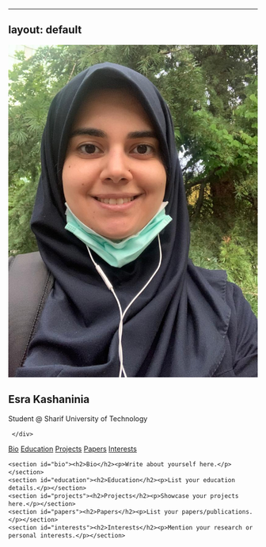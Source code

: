 <!-- to change this page, use this link:
https://chatgpt.com/share/6890cb27-2c98-8007-b481-202e8135ae4d -->

---
layout: default
---
<link rel="stylesheet" href="assets/css/style.css">

<div class="container">
  <div class="sidebar">
    <img src="avatar.jpeg" alt="Esra Kashaninia Photo" class="profile-pic">
    <div class="info">
      <h2>Esra Kashaninia</h2>
      <p>Student @ Sharif University of Technology</p>
      <div class="social-icons">
	  <a href="mailto:esra.kashaninia@ce.sharif.edu" target="_blank" aria-label="Email">
	    <i class="fa-solid fa-envelope"></i>
	  </a>
	  <a href="https://github.com/Esra-K/" target="_blank" aria-label="GitHub">
	    <i class="fa-brands fa-github"></i>
	  </a>
	  <a href="https://www.linkedin.com/in/esra-kashaninia/" target="_blank" aria-label="LinkedIn">
	    <i class="fa-brands fa-linkedin"></i>
	  </a>
      </div>

     </div>
  </div>

  <div class="main-content">
    <nav class="navbar">
      <a href="#bio">Bio</a>
      <a href="#education">Education</a>
      <a href="#projects">Projects</a>
      <a href="#papers">Papers</a>
      <a href="#interests">Interests</a>
    </nav>

    <section id="bio"><h2>Bio</h2><p>Write about yourself here.</p></section>
    <section id="education"><h2>Education</h2><p>List your education details.</p></section>
    <section id="projects"><h2>Projects</h2><p>Showcase your projects here.</p></section>
    <section id="papers"><h2>Papers</h2><p>List your papers/publications.</p></section>
    <section id="interests"><h2>Interests</h2><p>Mention your research or personal interests.</p></section>
  </div>
</div>

